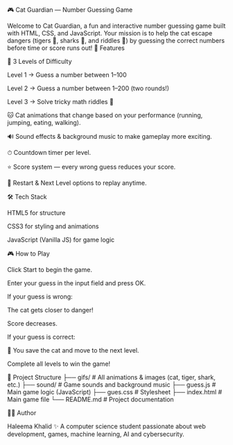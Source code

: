 🎮 Cat Guardian — Number Guessing Game

Welcome to Cat Guardian, a fun and interactive number guessing game built with HTML, CSS, and JavaScript.
Your mission is to help the cat escape dangers (tigers 🐯, sharks 🦈, and riddles 🤔) by guessing the correct numbers before time or score runs out!
🚀 Features

🎯 3 Levels of Difficulty

Level 1 → Guess a number between 1–100

Level 2 → Guess a number between 1–200 (two rounds!)

Level 3 → Solve tricky math riddles 🧩

🐱 Cat animations that change based on your performance (running, jumping, eating, walking).

🔊 Sound effects & background music to make gameplay more exciting.

⏱ Countdown timer per level.

⭐ Score system — every wrong guess reduces your score.

🔄 Restart & Next Level options to replay anytime.

🛠️ Tech Stack

HTML5 for structure

CSS3 for styling and animations

JavaScript (Vanilla JS) for game logic

🎮 How to Play

Click Start to begin the game.

Enter your guess in the input field and press OK.

If your guess is wrong:

The cat gets closer to danger!

Score decreases.

If your guess is correct:

🎉 You save the cat and move to the next level.

Complete all levels to win the game!

📂 Project Structure
├── gifs/        # All animations & images (cat, tiger, shark, etc.)
├── sound/       # Game sounds and background music
├── guess.js     # Main game logic (JavaScript)
├── gues.css     # Stylesheet
├── index.html   # Main game file
└── README.md    # Project documentation

👩‍💻 Author

Haleema Khalid ✨
A computer science student passionate about web development, games, machine learning, AI and cybersecurity.
